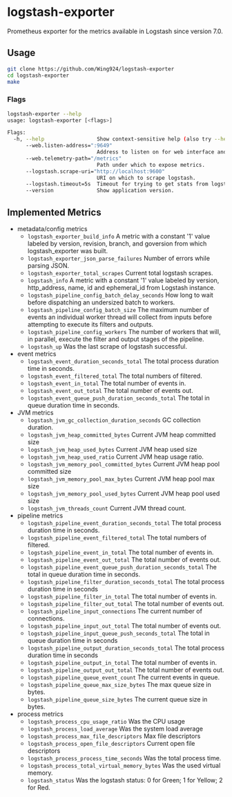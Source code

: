 # logstash-exporter
Prometheus exporter for the metrics available in Logstash since version 7.0.

## Usage

```bash
git clone https://github.com/Wing924/logstash-exporter
cd logstash-exporter
make
```

### Flags

```bash
logstash-exporter --help
usage: logstash-exporter [<flags>]

Flags:
  -h, --help                 Show context-sensitive help (also try --help-long and --help-man).
      --web.listen-address=":9649"
                             Address to listen on for web interface and telemetry.
      --web.telemetry-path="/metrics"
                             Path under which to expose metrics.
      --logstash.scrape-uri="http://localhost:9600"
                             URI on which to scrape logstash.
      --logstash.timeout=5s  Timeout for trying to get stats from logstash.
      --version              Show application version.
```

## Implemented Metrics

* metadata/config metrics
  * `logstash_exporter_build_info` A metric with a constant '1' value labeled by version, revision, branch, and goversion from which logstash_exporter was built.
  * `logstash_exporter_json_parse_failures` Number of errors while parsing JSON.
  * `logstash_exporter_total_scrapes` Current total logstash scrapes.
  * `logstash_info` A metric with a constant '1' value labeled by version, http_address, name, id and ephemeral_id from Logstash instance.
  * `logstash_pipeline_config_batch_delay_seconds` How long to wait before dispatching an undersized batch to workers.
  * `logstash_pipeline_config_batch_size` The maximum number of events an individual worker thread will collect from inputs before attempting to execute its filters and outputs.
  * `logstash_pipeline_config_workers` The number of workers that will, in parallel, execute the filter and output stages of the pipeline.
  * `logstash_up` Was the last scrape of logstash successful.
* event metrics
  * `logstash_event_duration_seconds_total` The total process duration time in seconds.
  * `logstash_event_filtered_total` The total numbers of filtered.
  * `logstash_event_in_total` The total number of events in.
  * `logstash_event_out_total` The total number of events out.
  * `logstash_event_queue_push_duration_seconds_total` The total in queue duration time in seconds.
* JVM metrics
  * `logstash_jvm_gc_collection_duration_seconds` GC collection duration.
  * `logstash_jvm_heap_committed_bytes` Current JVM heap committed size
  * `logstash_jvm_heap_used_bytes` Current JVM heap used size
  * `logstash_jvm_heap_used_ratio` Current JVM heap usage ratio.
  * `logstash_jvm_memory_pool_committed_bytes` Current JVM heap pool committed size
  * `logstash_jvm_memory_pool_max_bytes` Current JVM heap pool max size
  * `logstash_jvm_memory_pool_used_bytes` Current JVM heap pool used size
  * `logstash_jvm_threads_count` Current JVM thread count.
* pipeline metrics
  * `logstash_pipeline_event_duration_seconds_total` The total process duration time in seconds.
  * `logstash_pipeline_event_filtered_total` The total numbers of filtered.
  * `logstash_pipeline_event_in_total` The total number of events in.
  * `logstash_pipeline_event_out_total` The total number of events out.
  * `logstash_pipeline_event_queue_push_duration_seconds_total` The total in queue duration time in seconds.
  * `logstash_pipeline_filter_duration_seconds_total` The total process duration time in seconds
  * `logstash_pipeline_filter_in_total` The total number of events in.
  * `logstash_pipeline_filter_out_total` The total number of events out.
  * `logstash_pipeline_input_connections` The current number of connections.
  * `logstash_pipeline_input_out_total` The total number of events out.
  * `logstash_pipeline_input_queue_push_seconds_total` The total in queue duration time in seconds
  * `logstash_pipeline_output_duration_seconds_total` The total process duration time in seconds
  * `logstash_pipeline_output_in_total` The total number of events in.
  * `logstash_pipeline_output_out_total` The total number of events out.
  * `logstash_pipeline_queue_event_count` The current events in queue.
  * `logstash_pipeline_queue_max_size_bytes` The max queue size in bytes.
  * `logstash_pipeline_queue_size_bytes` The current queue size in bytes.
* process metrics
  * `logstash_process_cpu_usage_ratio` Was the CPU usage
  * `logstash_process_load_average` Was the system load average
  * `logstash_process_max_file_descriptors` Max file descriptors
  * `logstash_process_open_file_descriptors` Current open file descriptors
  * `logstash_process_process_time_seconds` Was the total process time.
  * `logstash_process_total_virtual_memory_bytes` Was the used virtual memory.
  * `logstash_status` Was the logstash status: 0 for Green; 1 for Yellow; 2 for Red.
  